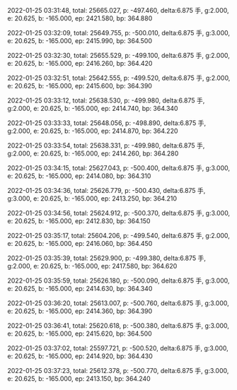 2022-01-25 03:31:48, total: 25665.027, p: -497.460, delta:6.875 手, g:2.000, e: 20.625, b: -165.000, ep: 2421.580, bp: 364.880

2022-01-25 03:32:09, total: 25649.755, p: -500.010, delta:6.875 手, g:3.000, e: 20.625, b: -165.000, ep: 2415.990, bp: 364.500

2022-01-25 03:32:30, total: 25655.529, p: -499.100, delta:6.875 手, g:2.000, e: 20.625, b: -165.000, ep: 2416.260, bp: 364.420

2022-01-25 03:32:51, total: 25642.555, p: -499.520, delta:6.875 手, g:2.000, e: 20.625, b: -165.000, ep: 2415.600, bp: 364.390

2022-01-25 03:33:12, total: 25638.530, p: -499.980, delta:6.875 手, g:2.000, e: 20.625, b: -165.000, ep: 2414.740, bp: 364.340

2022-01-25 03:33:33, total: 25648.056, p: -498.890, delta:6.875 手, g:2.000, e: 20.625, b: -165.000, ep: 2414.870, bp: 364.220

2022-01-25 03:33:54, total: 25638.331, p: -499.980, delta:6.875 手, g:2.000, e: 20.625, b: -165.000, ep: 2414.260, bp: 364.280

2022-01-25 03:34:15, total: 25627.043, p: -500.400, delta:6.875 手, g:3.000, e: 20.625, b: -165.000, ep: 2414.080, bp: 364.310

2022-01-25 03:34:36, total: 25626.779, p: -500.430, delta:6.875 手, g:3.000, e: 20.625, b: -165.000, ep: 2413.250, bp: 364.210

2022-01-25 03:34:56, total: 25624.912, p: -500.370, delta:6.875 手, g:3.000, e: 20.625, b: -165.000, ep: 2412.830, bp: 364.150

2022-01-25 03:35:17, total: 25604.206, p: -499.540, delta:6.875 手, g:2.000, e: 20.625, b: -165.000, ep: 2416.060, bp: 364.450

2022-01-25 03:35:39, total: 25629.900, p: -499.380, delta:6.875 手, g:2.000, e: 20.625, b: -165.000, ep: 2417.580, bp: 364.620

2022-01-25 03:35:59, total: 25626.180, p: -500.090, delta:6.875 手, g:3.000, e: 20.625, b: -165.000, ep: 2414.630, bp: 364.340

2022-01-25 03:36:20, total: 25613.007, p: -500.760, delta:6.875 手, g:3.000, e: 20.625, b: -165.000, ep: 2414.360, bp: 364.390

2022-01-25 03:36:41, total: 25620.618, p: -500.380, delta:6.875 手, g:3.000, e: 20.625, b: -165.000, ep: 2415.620, bp: 364.500

2022-01-25 03:37:02, total: 25597.721, p: -500.520, delta:6.875 手, g:3.000, e: 20.625, b: -165.000, ep: 2414.920, bp: 364.430

2022-01-25 03:37:23, total: 25612.378, p: -500.770, delta:6.875 手, g:3.000, e: 20.625, b: -165.000, ep: 2413.150, bp: 364.240